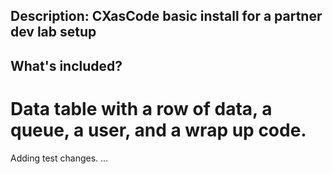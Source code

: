 ## Description: CXasCode basic install for a partner dev lab setup

## What's included? 
# Data table with a row of data, a queue, a user, and a wrap up code. 

Adding test changes. ... 